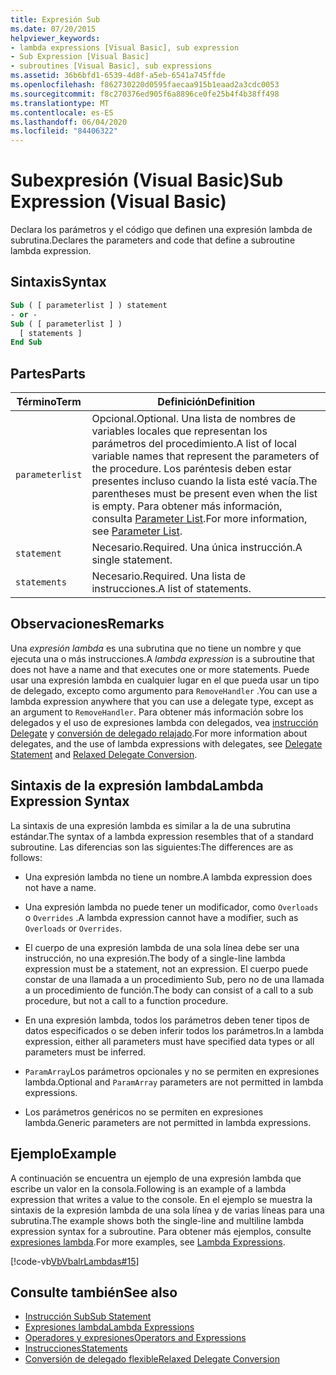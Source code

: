 ```yaml
---
title: Expresión Sub
ms.date: 07/20/2015
helpviewer_keywords:
- lambda expressions [Visual Basic], sub expression
- Sub Expression [Visual Basic]
- subroutines [Visual Basic], sub expressions
ms.assetid: 36b6bfd1-6539-4d8f-a5eb-6541a745ffde
ms.openlocfilehash: f862730220d0595faecaa915b1eaad2a3cdc0053
ms.sourcegitcommit: f8c270376ed905f6a8896ce0fe25b4f4b38ff498
ms.translationtype: MT
ms.contentlocale: es-ES
ms.lasthandoff: 06/04/2020
ms.locfileid: "84406322"
---
```

# <a name="sub-expression-visual-basic"></a><span data-ttu-id="109ea-102">Subexpresión (Visual Basic)</span><span class="sxs-lookup"><span data-stu-id="109ea-102">Sub Expression (Visual Basic)</span></span>
<span data-ttu-id="109ea-103">Declara los parámetros y el código que definen una expresión lambda de subrutina.</span><span class="sxs-lookup"><span data-stu-id="109ea-103">Declares the parameters and code that define a subroutine lambda expression.</span></span>  
  
## <a name="syntax"></a><span data-ttu-id="109ea-104">Sintaxis</span><span class="sxs-lookup"><span data-stu-id="109ea-104">Syntax</span></span>  
  
```vb  
Sub ( [ parameterlist ] ) statement  
- or -  
Sub ( [ parameterlist ] )  
  [ statements ]  
End Sub  
```  
  
## <a name="parts"></a><span data-ttu-id="109ea-105">Partes</span><span class="sxs-lookup"><span data-stu-id="109ea-105">Parts</span></span>  
  
|<span data-ttu-id="109ea-106">Término</span><span class="sxs-lookup"><span data-stu-id="109ea-106">Term</span></span>|<span data-ttu-id="109ea-107">Definición</span><span class="sxs-lookup"><span data-stu-id="109ea-107">Definition</span></span>|  
|---|---|  
|`parameterlist`|<span data-ttu-id="109ea-108">Opcional.</span><span class="sxs-lookup"><span data-stu-id="109ea-108">Optional.</span></span> <span data-ttu-id="109ea-109">Una lista de nombres de variables locales que representan los parámetros del procedimiento.</span><span class="sxs-lookup"><span data-stu-id="109ea-109">A list of local variable names that represent the parameters of the procedure.</span></span> <span data-ttu-id="109ea-110">Los paréntesis deben estar presentes incluso cuando la lista esté vacía.</span><span class="sxs-lookup"><span data-stu-id="109ea-110">The parentheses must be present even when the list is empty.</span></span> <span data-ttu-id="109ea-111">Para obtener más información, consulta [Parameter List](../statements/parameter-list.md).</span><span class="sxs-lookup"><span data-stu-id="109ea-111">For more information, see [Parameter List](../statements/parameter-list.md).</span></span>|  
|`statement`|<span data-ttu-id="109ea-112">Necesario.</span><span class="sxs-lookup"><span data-stu-id="109ea-112">Required.</span></span> <span data-ttu-id="109ea-113">Una única instrucción.</span><span class="sxs-lookup"><span data-stu-id="109ea-113">A single statement.</span></span>|  
|`statements`|<span data-ttu-id="109ea-114">Necesario.</span><span class="sxs-lookup"><span data-stu-id="109ea-114">Required.</span></span> <span data-ttu-id="109ea-115">Una lista de instrucciones.</span><span class="sxs-lookup"><span data-stu-id="109ea-115">A list of statements.</span></span>|  
  
## <a name="remarks"></a><span data-ttu-id="109ea-116">Observaciones</span><span class="sxs-lookup"><span data-stu-id="109ea-116">Remarks</span></span>  
 <span data-ttu-id="109ea-117">Una *expresión lambda* es una subrutina que no tiene un nombre y que ejecuta una o más instrucciones.</span><span class="sxs-lookup"><span data-stu-id="109ea-117">A *lambda expression* is a subroutine that does not have a name and that executes one or more statements.</span></span> <span data-ttu-id="109ea-118">Puede usar una expresión lambda en cualquier lugar en el que pueda usar un tipo de delegado, excepto como argumento para `RemoveHandler` .</span><span class="sxs-lookup"><span data-stu-id="109ea-118">You can use a lambda expression anywhere that you can use a delegate type, except as an argument to `RemoveHandler`.</span></span> <span data-ttu-id="109ea-119">Para obtener más información sobre los delegados y el uso de expresiones lambda con delegados, vea [instrucción Delegate](../statements/delegate-statement.md) y [conversión de delegado relajado](../../programming-guide/language-features/delegates/relaxed-delegate-conversion.md).</span><span class="sxs-lookup"><span data-stu-id="109ea-119">For more information about delegates, and the use of lambda expressions with delegates, see [Delegate Statement](../statements/delegate-statement.md) and [Relaxed Delegate Conversion](../../programming-guide/language-features/delegates/relaxed-delegate-conversion.md).</span></span>  
  
## <a name="lambda-expression-syntax"></a><span data-ttu-id="109ea-120">Sintaxis de la expresión lambda</span><span class="sxs-lookup"><span data-stu-id="109ea-120">Lambda Expression Syntax</span></span>  
 <span data-ttu-id="109ea-121">La sintaxis de una expresión lambda es similar a la de una subrutina estándar.</span><span class="sxs-lookup"><span data-stu-id="109ea-121">The syntax of a lambda expression resembles that of a standard subroutine.</span></span> <span data-ttu-id="109ea-122">Las diferencias son las siguientes:</span><span class="sxs-lookup"><span data-stu-id="109ea-122">The differences are as follows:</span></span>  
  
- <span data-ttu-id="109ea-123">Una expresión lambda no tiene un nombre.</span><span class="sxs-lookup"><span data-stu-id="109ea-123">A lambda expression does not have a name.</span></span>  
  
- <span data-ttu-id="109ea-124">Una expresión lambda no puede tener un modificador, como `Overloads` o `Overrides` .</span><span class="sxs-lookup"><span data-stu-id="109ea-124">A lambda expression cannot have a modifier, such as `Overloads` or `Overrides`.</span></span>  
  
- <span data-ttu-id="109ea-125">El cuerpo de una expresión lambda de una sola línea debe ser una instrucción, no una expresión.</span><span class="sxs-lookup"><span data-stu-id="109ea-125">The body of a single-line lambda expression must be a statement, not an expression.</span></span> <span data-ttu-id="109ea-126">El cuerpo puede constar de una llamada a un procedimiento Sub, pero no de una llamada a un procedimiento de función.</span><span class="sxs-lookup"><span data-stu-id="109ea-126">The body can consist of a call to a sub procedure, but not a call to a function procedure.</span></span>  
  
- <span data-ttu-id="109ea-127">En una expresión lambda, todos los parámetros deben tener tipos de datos especificados o se deben inferir todos los parámetros.</span><span class="sxs-lookup"><span data-stu-id="109ea-127">In a lambda expression, either all parameters must have specified data types or all parameters must be inferred.</span></span>  
  
- <span data-ttu-id="109ea-128">`ParamArray`Los parámetros opcionales y no se permiten en expresiones lambda.</span><span class="sxs-lookup"><span data-stu-id="109ea-128">Optional and `ParamArray` parameters are not permitted in lambda expressions.</span></span>  
  
- <span data-ttu-id="109ea-129">Los parámetros genéricos no se permiten en expresiones lambda.</span><span class="sxs-lookup"><span data-stu-id="109ea-129">Generic parameters are not permitted in lambda expressions.</span></span>  
  
## <a name="example"></a><span data-ttu-id="109ea-130">Ejemplo</span><span class="sxs-lookup"><span data-stu-id="109ea-130">Example</span></span>  
 <span data-ttu-id="109ea-131">A continuación se encuentra un ejemplo de una expresión lambda que escribe un valor en la consola.</span><span class="sxs-lookup"><span data-stu-id="109ea-131">Following is an example of a lambda expression that writes a value to the console.</span></span> <span data-ttu-id="109ea-132">En el ejemplo se muestra la sintaxis de la expresión lambda de una sola línea y de varias líneas para una subrutina.</span><span class="sxs-lookup"><span data-stu-id="109ea-132">The example shows both the single-line and multiline lambda expression syntax for a subroutine.</span></span> <span data-ttu-id="109ea-133">Para obtener más ejemplos, consulte [expresiones lambda](../../programming-guide/language-features/procedures/lambda-expressions.md).</span><span class="sxs-lookup"><span data-stu-id="109ea-133">For more examples, see [Lambda Expressions](../../programming-guide/language-features/procedures/lambda-expressions.md).</span></span>  
  
 [!code-vb[VbVbalrLambdas#15](~/samples/snippets/visualbasic/VS_Snippets_VBCSharp/VbVbalrLambdas/VB/Class1.vb#15)]  
  
## <a name="see-also"></a><span data-ttu-id="109ea-134">Consulte también</span><span class="sxs-lookup"><span data-stu-id="109ea-134">See also</span></span>

- [<span data-ttu-id="109ea-135">Instrucción Sub</span><span class="sxs-lookup"><span data-stu-id="109ea-135">Sub Statement</span></span>](../statements/sub-statement.md)
- [<span data-ttu-id="109ea-136">Expresiones lambda</span><span class="sxs-lookup"><span data-stu-id="109ea-136">Lambda Expressions</span></span>](../../programming-guide/language-features/procedures/lambda-expressions.md)
- [<span data-ttu-id="109ea-137">Operadores y expresiones</span><span class="sxs-lookup"><span data-stu-id="109ea-137">Operators and Expressions</span></span>](../../programming-guide/language-features/operators-and-expressions/index.md)
- [<span data-ttu-id="109ea-138">Instrucciones</span><span class="sxs-lookup"><span data-stu-id="109ea-138">Statements</span></span>](../../programming-guide/language-features/statements.md)
- [<span data-ttu-id="109ea-139">Conversión de delegado flexible</span><span class="sxs-lookup"><span data-stu-id="109ea-139">Relaxed Delegate Conversion</span></span>](../../programming-guide/language-features/delegates/relaxed-delegate-conversion.md)
